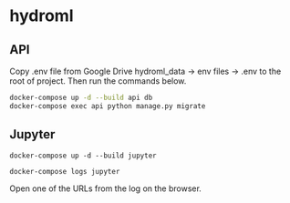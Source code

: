 # hydroml

## API 

Copy .env file from Google Drive hydroml_data -> env files -> .env to the root of project. Then run the commands below.

```bash
docker-compose up -d --build api db
docker-compose exec api python manage.py migrate
```



## Jupyter

```
docker-compose up -d --build jupyter

docker-compose logs jupyter
```

Open one of the URLs from the log on the browser.